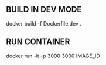  
 ## BUILD IN DEV MODE
 docker build -f Dockerfile.dev .

## RUN CONTAINER
 docker run -it -p 3000:3000 IMAGE_ID


